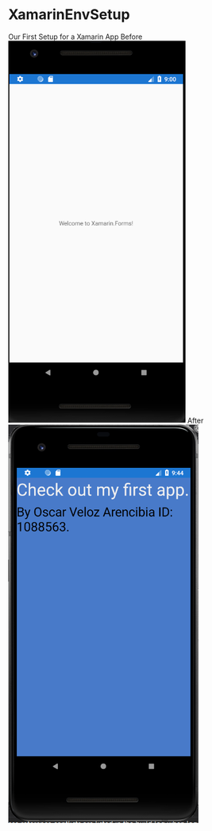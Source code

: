 # XamarinEnvSetup
Our First Setup for a Xamarin App
Before
![alt text](https://github.com/Osv04/XamarinEnvSetup/blob/master/before.png?raw=true)
After
![alt text](https://github.com/Osv04/XamarinEnvSetup/blob/master/After.png?raw=true)
